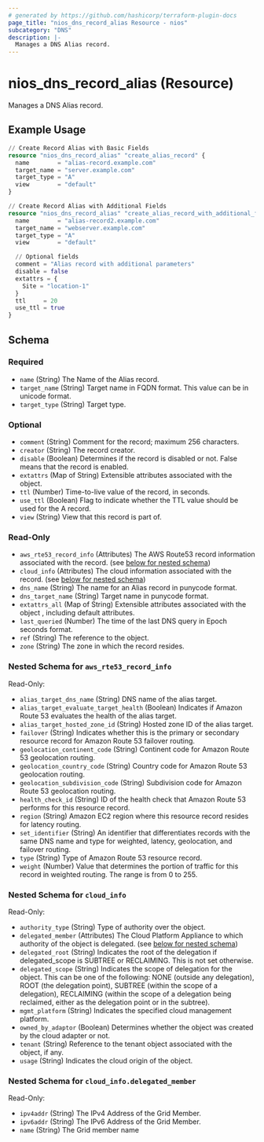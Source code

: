 ```yaml
---
# generated by https://github.com/hashicorp/terraform-plugin-docs
page_title: "nios_dns_record_alias Resource - nios"
subcategory: "DNS"
description: |-
  Manages a DNS Alias record.
---
```


# nios_dns_record_alias (Resource)

Manages a DNS Alias record.

## Example Usage

```terraform
// Create Record Alias with Basic Fields
resource "nios_dns_record_alias" "create_alias_record" {
  name        = "alias-record.example.com"
  target_name = "server.example.com"
  target_type = "A"
  view        = "default"
}

// Create Record Alias with Additional Fields
resource "nios_dns_record_alias" "create_alias_record_with_additional_fields" {
  name        = "alias-record2.example.com"
  target_name = "webserver.example.com"
  target_type = "A"
  view        = "default"

  // Optional fields
  comment = "Alias record with additional parameters"
  disable = false
  extattrs = {
    Site = "location-1"
  }
  ttl     = 20
  use_ttl = true
}
```

<!-- schema generated by tfplugindocs -->
## Schema

### Required

- `name` (String) The Name of the Alias record.
- `target_name` (String) Target name in FQDN format. This value can be in unicode format.
- `target_type` (String) Target type.

### Optional

- `comment` (String) Comment for the record; maximum 256 characters.
- `creator` (String) The record creator.
- `disable` (Boolean) Determines if the record is disabled or not. False means that the record is enabled.
- `extattrs` (Map of String) Extensible attributes associated with the object.
- `ttl` (Number) Time-to-live value of the record, in seconds.
- `use_ttl` (Boolean) Flag to indicate whether the TTL value should be used for the A record.
- `view` (String) View that this record is part of.

### Read-Only

- `aws_rte53_record_info` (Attributes) The AWS Route53 record information associated with the record. (see [below for nested schema](#nestedatt--aws_rte53_record_info))
- `cloud_info` (Attributes) The cloud information associated with the record. (see [below for nested schema](#nestedatt--cloud_info))
- `dns_name` (String) The name for an Alias record in punycode format.
- `dns_target_name` (String) Target name in punycode format.
- `extattrs_all` (Map of String) Extensible attributes associated with the object , including default attributes.
- `last_queried` (Number) The time of the last DNS query in Epoch seconds format.
- `ref` (String) The reference to the object.
- `zone` (String) The zone in which the record resides.

<a id="nestedatt--aws_rte53_record_info"></a>
### Nested Schema for `aws_rte53_record_info`

Read-Only:

- `alias_target_dns_name` (String) DNS name of the alias target.
- `alias_target_evaluate_target_health` (Boolean) Indicates if Amazon Route 53 evaluates the health of the alias target.
- `alias_target_hosted_zone_id` (String) Hosted zone ID of the alias target.
- `failover` (String) Indicates whether this is the primary or secondary resource record for Amazon Route 53 failover routing.
- `geolocation_continent_code` (String) Continent code for Amazon Route 53 geolocation routing.
- `geolocation_country_code` (String) Country code for Amazon Route 53 geolocation routing.
- `geolocation_subdivision_code` (String) Subdivision code for Amazon Route 53 geolocation routing.
- `health_check_id` (String) ID of the health check that Amazon Route 53 performs for this resource record.
- `region` (String) Amazon EC2 region where this resource record resides for latency routing.
- `set_identifier` (String) An identifier that differentiates records with the same DNS name and type for weighted, latency, geolocation, and failover routing.
- `type` (String) Type of Amazon Route 53 resource record.
- `weight` (Number) Value that determines the portion of traffic for this record in weighted routing. The range is from 0 to 255.


<a id="nestedatt--cloud_info"></a>
### Nested Schema for `cloud_info`

Read-Only:

- `authority_type` (String) Type of authority over the object.
- `delegated_member` (Attributes) The Cloud Platform Appliance to which authority of the object is delegated. (see [below for nested schema](#nestedatt--cloud_info--delegated_member))
- `delegated_root` (String) Indicates the root of the delegation if delegated_scope is SUBTREE or RECLAIMING. This is not set otherwise.
- `delegated_scope` (String) Indicates the scope of delegation for the object. This can be one of the following: NONE (outside any delegation), ROOT (the delegation point), SUBTREE (within the scope of a delegation), RECLAIMING (within the scope of a delegation being reclaimed, either as the delegation point or in the subtree).
- `mgmt_platform` (String) Indicates the specified cloud management platform.
- `owned_by_adaptor` (Boolean) Determines whether the object was created by the cloud adapter or not.
- `tenant` (String) Reference to the tenant object associated with the object, if any.
- `usage` (String) Indicates the cloud origin of the object.

<a id="nestedatt--cloud_info--delegated_member"></a>
### Nested Schema for `cloud_info.delegated_member`

Read-Only:

- `ipv4addr` (String) The IPv4 Address of the Grid Member.
- `ipv6addr` (String) The IPv6 Address of the Grid Member.
- `name` (String) The Grid member name
